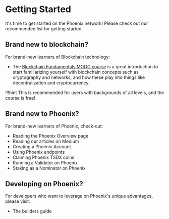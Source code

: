 # <b>Getting Started</b>

It's time to get started on the Phoenix network! Please check out our recommended list for getting started.

## Brand new to blockchain?

For brand-new learners of Blockchain technology:

- The [Blockchain Fundamentals MOOC course](https://www.youtube.com/playlist?list=PLxVihxZC42nF_MCN9PTvZMIifRjx9cZ2J) is a great introduction to start familiarizing yourself with blockchain concepts such as cryptography and networks, and how these play into things like decentralization and cryptocurrency.

!!!hint
    This is recommended for users with backgrounds of all levels, and the course is free!

## <b>Brand new to Phoenix?</b>

For brand-new learners of Phoenix, check-out:

- Reading the Phoenix Overview page
- Reading our articles on Medium
- Creating a Phoenix Account
- Using Phoenix endpoints
- Claiming Phoenix TSDX coins
- Running a Validator on Phoenix
- Staking as a Nominator on Phoenix

## <b>Developing on Phoenix?</b>

For developers who want to leverage on Phoenix's unique advantages, please visit:

- The builders guide 